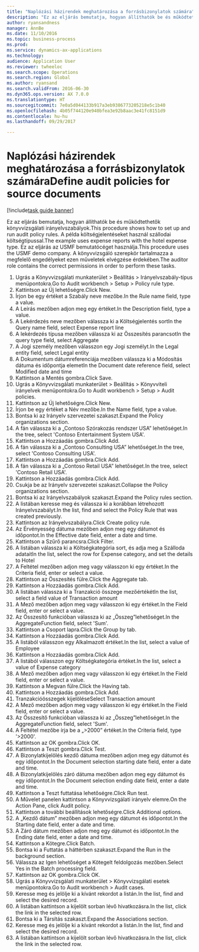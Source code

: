 ```yaml
--- 
title: "Naplózási házirendek meghatározása a forrásbizonylatok számára"
description: "Ez az eljárás bemutatja, hogyan állíthatók be és működtethetők könyvvizsgálati irányelvszabályok."
author: ryansandness
manager: AnnBe
ms.date: 11/10/2016
ms.topic: business-process
ms.prod: 
ms.service: dynamics-ax-applications
ms.technology: 
audience: Application User
ms.reviewer: twheeloc
ms.search.scope: Operations
ms.search.region: Global
ms.author: ryansand
ms.search.validFrom: 2016-06-30
ms.dyn365.ops.version: AX 7.0.0
ms.translationtype: HT
ms.sourcegitcommit: 7e0a5d044133b917a3eb9386773205218e5c1b40
ms.openlocfilehash: 4b05f744120e940bfea3e92b8aac3e41fc8151d9
ms.contentlocale: hu-hu
ms.lasthandoff: 09/29/2017

---
```

# <a name="define-audit-policies-for-source-documents"></a><span data-ttu-id="2252f-103">Naplózási házirendek meghatározása a forrásbizonylatok számára</span><span class="sxs-lookup"><span data-stu-id="2252f-103">Define audit policies for source documents</span></span>

[!include[task guide banner](../../includes/task-guide-banner.md)]

<span data-ttu-id="2252f-104">Ez az eljárás bemutatja, hogyan állíthatók be és működtethetők könyvvizsgálati irányelvszabályok.</span><span class="sxs-lookup"><span data-stu-id="2252f-104">This procedure shows how to set up and run audit policy rules.</span></span> <span data-ttu-id="2252f-105">A példa költségjelentéseket használ szállodai költségtípussal.</span><span class="sxs-lookup"><span data-stu-id="2252f-105">The example uses expense reports with the hotel expense type.</span></span> <span data-ttu-id="2252f-106">Ez az eljárás az USMF bemutatócéget használja.</span><span class="sxs-lookup"><span data-stu-id="2252f-106">This procedure uses the USMF demo company.</span></span> <span data-ttu-id="2252f-107">A könyvvizsgáló szerepkör tartalmazza a megfelelő engedélyeket ezen műveletek elvégzése érdekében.</span><span class="sxs-lookup"><span data-stu-id="2252f-107">The auditor role contains the correct permissions in order to perform these tasks.</span></span>

1. <span data-ttu-id="2252f-108">Ugrás a Könyvvizsgálati munkaterület > Beállítás > Irányelvszabály-típus menüpontokra.</span><span class="sxs-lookup"><span data-stu-id="2252f-108">Go to Audit workbench > Setup > Policy rule type.</span></span>
2. <span data-ttu-id="2252f-109">Kattintson az Új lehetőségre.</span><span class="sxs-lookup"><span data-stu-id="2252f-109">Click New.</span></span>
3. <span data-ttu-id="2252f-110">Írjon be egy értéket a Szabály neve mezőbe.</span><span class="sxs-lookup"><span data-stu-id="2252f-110">In the Rule name field, type a value.</span></span>
4. <span data-ttu-id="2252f-111">A Leírás mezőben adjon meg egy értéket.</span><span class="sxs-lookup"><span data-stu-id="2252f-111">In the Description field, type a value.</span></span>
5. <span data-ttu-id="2252f-112">A Lekérdezés neve mezőben válassza ki a Költségjelentés sort</span><span class="sxs-lookup"><span data-stu-id="2252f-112">In the Query name field, select Expense report line</span></span>
6. <span data-ttu-id="2252f-113">A lekérdezés típusa mezőben válassza ki az Összesítés parancsot</span><span class="sxs-lookup"><span data-stu-id="2252f-113">In the query type field, select Aggregate</span></span>
7. <span data-ttu-id="2252f-114">A Jogi személy mezőben válasszon egy Jogi személyt.</span><span class="sxs-lookup"><span data-stu-id="2252f-114">In the Legal entity field, select Legal entity</span></span>
8. <span data-ttu-id="2252f-115">A Dokumentum dátumreferenciája mezőben válassza ki a Módosítás dátuma és időpontja elemet</span><span class="sxs-lookup"><span data-stu-id="2252f-115">In the Document date reference field, select Modified date and time</span></span>
9. <span data-ttu-id="2252f-116">Kattintson a Mentés gombra.</span><span class="sxs-lookup"><span data-stu-id="2252f-116">Click Save.</span></span>
10. <span data-ttu-id="2252f-117">Ugrás a Könyvvizsgálati munkaterület > Beállítás > Könyvviteli irányelvek menüpontokra.</span><span class="sxs-lookup"><span data-stu-id="2252f-117">Go to Audit workbench > Setup > Audit policies.</span></span>
11. <span data-ttu-id="2252f-118">Kattintson az Új lehetőségre.</span><span class="sxs-lookup"><span data-stu-id="2252f-118">Click New.</span></span>
12. <span data-ttu-id="2252f-119">Írjon be egy értéket a Név mezőbe.</span><span class="sxs-lookup"><span data-stu-id="2252f-119">In the Name field, type a value.</span></span>
13. <span data-ttu-id="2252f-120">Bontsa ki az Irányelv szervezetei szakaszt.</span><span class="sxs-lookup"><span data-stu-id="2252f-120">Expand the Policy organizations section.</span></span>
14. <span data-ttu-id="2252f-121">A fán válassza ki a „Contoso Szórakozás rendszer USA” lehetőséget.</span><span class="sxs-lookup"><span data-stu-id="2252f-121">In the tree, select 'Contoso Entertainment System USA'.</span></span>
15. <span data-ttu-id="2252f-122">Kattintson a Hozzáadás gombra.</span><span class="sxs-lookup"><span data-stu-id="2252f-122">Click Add.</span></span>
16. <span data-ttu-id="2252f-123">A fán válassza ki a „Contoso Consulting USA” lehetőséget.</span><span class="sxs-lookup"><span data-stu-id="2252f-123">In the tree, select 'Contoso Consulting USA'.</span></span>
17. <span data-ttu-id="2252f-124">Kattintson a Hozzáadás gombra.</span><span class="sxs-lookup"><span data-stu-id="2252f-124">Click Add.</span></span>
18. <span data-ttu-id="2252f-125">A fán válassza ki a „Contoso Retail USA” lehetőséget.</span><span class="sxs-lookup"><span data-stu-id="2252f-125">In the tree, select 'Contoso Retail USA'.</span></span>
19. <span data-ttu-id="2252f-126">Kattintson a Hozzáadás gombra.</span><span class="sxs-lookup"><span data-stu-id="2252f-126">Click Add.</span></span>
20. <span data-ttu-id="2252f-127">Csukja be az Irányelv szervezetei szakaszt.</span><span class="sxs-lookup"><span data-stu-id="2252f-127">Collapse the Policy organizations section.</span></span>
21. <span data-ttu-id="2252f-128">Bontsa ki az Irányelvszabályok szakaszt.</span><span class="sxs-lookup"><span data-stu-id="2252f-128">Expand the Policy rules section.</span></span>
22. <span data-ttu-id="2252f-129">A listában keresse meg és válassza ki a korábban létrehozott Irányelvszabályt.</span><span class="sxs-lookup"><span data-stu-id="2252f-129">In the list, find and select the Policy Rule that was created previously.</span></span>
23. <span data-ttu-id="2252f-130">Kattintson az Irányelvszabályra.</span><span class="sxs-lookup"><span data-stu-id="2252f-130">Click Create policy rule.</span></span>
24. <span data-ttu-id="2252f-131">Az Érvényesség dátuma mezőben adjon meg egy dátumot és időpontot.</span><span class="sxs-lookup"><span data-stu-id="2252f-131">In the Effective date field, enter a date and time.</span></span>
25. <span data-ttu-id="2252f-132">Kattintson a Szűrő parancsra.</span><span class="sxs-lookup"><span data-stu-id="2252f-132">Click Filter.</span></span>
26. <span data-ttu-id="2252f-133">A listában válassza ki a Költségkategória sort, és adja meg a Szálloda adatait</span><span class="sxs-lookup"><span data-stu-id="2252f-133">In the list, select the row for Expense category, and set the details to Hotel</span></span>
27. <span data-ttu-id="2252f-134">A Feltétel mezőben adjon meg vagy válasszon ki egy értéket.</span><span class="sxs-lookup"><span data-stu-id="2252f-134">In the Criteria field, enter or select a value.</span></span>
28. <span data-ttu-id="2252f-135">Kattintson az Összesítés fülre.</span><span class="sxs-lookup"><span data-stu-id="2252f-135">Click the Aggregate tab.</span></span>
29. <span data-ttu-id="2252f-136">Kattintson a Hozzáadás gombra.</span><span class="sxs-lookup"><span data-stu-id="2252f-136">Click Add.</span></span>
30. <span data-ttu-id="2252f-137">A listában válassza ki a Tranzakció összege mezőértékét</span><span class="sxs-lookup"><span data-stu-id="2252f-137">In the list, select a field value of Transaction amount</span></span>
31. <span data-ttu-id="2252f-138">A Mező mezőben adjon meg vagy válasszon ki egy értéket.</span><span class="sxs-lookup"><span data-stu-id="2252f-138">In the Field field, enter or select a value.</span></span>
32. <span data-ttu-id="2252f-139">Az Összesítő funkcióban válassza ki az „Összeg”lehetőséget.</span><span class="sxs-lookup"><span data-stu-id="2252f-139">In the AggregateFunction field, select 'Sum'.</span></span>
33. <span data-ttu-id="2252f-140">Kattintson a Csoport lapra.</span><span class="sxs-lookup"><span data-stu-id="2252f-140">Click the Group by tab.</span></span>
34. <span data-ttu-id="2252f-141">Kattintson a Hozzáadás gombra.</span><span class="sxs-lookup"><span data-stu-id="2252f-141">Click Add.</span></span>
35. <span data-ttu-id="2252f-142">A listából válasszon egy Alkalmazott értéket.</span><span class="sxs-lookup"><span data-stu-id="2252f-142">In the list, select a value of Employee</span></span> 
36. <span data-ttu-id="2252f-143">Kattintson a Hozzáadás gombra.</span><span class="sxs-lookup"><span data-stu-id="2252f-143">Click Add.</span></span>
37. <span data-ttu-id="2252f-144">A listából válasszon egy Költségkategória értéket.</span><span class="sxs-lookup"><span data-stu-id="2252f-144">In the list, select a value of Expense category</span></span>
38. <span data-ttu-id="2252f-145">A Mező mezőben adjon meg vagy válasszon ki egy értéket.</span><span class="sxs-lookup"><span data-stu-id="2252f-145">In the Field field, enter or select a value.</span></span>
39. <span data-ttu-id="2252f-146">Kattintson a Megvan fülre.</span><span class="sxs-lookup"><span data-stu-id="2252f-146">Click the Having tab.</span></span>
40. <span data-ttu-id="2252f-147">Kattintson a Hozzáadás gombra.</span><span class="sxs-lookup"><span data-stu-id="2252f-147">Click Add.</span></span>
41. <span data-ttu-id="2252f-148">Tranzakcióösszegek kijelölése</span><span class="sxs-lookup"><span data-stu-id="2252f-148">Select Transaction amount</span></span>
42. <span data-ttu-id="2252f-149">A Mező mezőben adjon meg vagy válasszon ki egy értéket.</span><span class="sxs-lookup"><span data-stu-id="2252f-149">In the Field field, enter or select a value.</span></span>
43. <span data-ttu-id="2252f-150">Az Összesítő funkcióban válassza ki az „Összeg”lehetőséget.</span><span class="sxs-lookup"><span data-stu-id="2252f-150">In the AggregateFunction field, select 'Sum'.</span></span>
44. <span data-ttu-id="2252f-151">A Feltétel mezőbe írja be a „>2000” értéket.</span><span class="sxs-lookup"><span data-stu-id="2252f-151">In the Criteria field, type '>2000'.</span></span>
45. <span data-ttu-id="2252f-152">Kattintson az OK gombra.</span><span class="sxs-lookup"><span data-stu-id="2252f-152">Click OK.</span></span>
46. <span data-ttu-id="2252f-153">Kattintson a Teszt gombra.</span><span class="sxs-lookup"><span data-stu-id="2252f-153">Click Test.</span></span>
47. <span data-ttu-id="2252f-154">A Bizonylatkijelölés kezdő dátuma mezőben adjon meg egy dátumot és egy időpontot.</span><span class="sxs-lookup"><span data-stu-id="2252f-154">In the Document selection starting date field, enter a date and time.</span></span>
48. <span data-ttu-id="2252f-155">A Bizonylatkijelölés záró dátuma mezőben adjon meg egy dátumot és egy időpontot.</span><span class="sxs-lookup"><span data-stu-id="2252f-155">In the Document selection ending date field, enter a date and time.</span></span>
49. <span data-ttu-id="2252f-156">Kattintson a Teszt futtatása lehetőségre.</span><span class="sxs-lookup"><span data-stu-id="2252f-156">Click Run test.</span></span>
50. <span data-ttu-id="2252f-157">A Művelet panelen kattintson a Könyvvizsgálati irányelv elemre.</span><span class="sxs-lookup"><span data-stu-id="2252f-157">On the Action Pane, click Audit policy.</span></span>
51. <span data-ttu-id="2252f-158">Kattintson a további beállítások lehetőségre.</span><span class="sxs-lookup"><span data-stu-id="2252f-158">Click Additional options.</span></span>
52. <span data-ttu-id="2252f-159">A „Kezdő dátum” mezőben adjon meg egy dátumot és időpontot.</span><span class="sxs-lookup"><span data-stu-id="2252f-159">In the Starting date field, enter a date and time.</span></span>
53. <span data-ttu-id="2252f-160">A Záró dátum mezőben adjon meg egy dátumot és időpontot.</span><span class="sxs-lookup"><span data-stu-id="2252f-160">In the Ending date field, enter a date and time.</span></span>
54. <span data-ttu-id="2252f-161">Kattintson a Kötegre.</span><span class="sxs-lookup"><span data-stu-id="2252f-161">Click Batch.</span></span>
55. <span data-ttu-id="2252f-162">Bontsa ki a Futtatás a háttérben szakaszt.</span><span class="sxs-lookup"><span data-stu-id="2252f-162">Expand the Run in the background section.</span></span>
56. <span data-ttu-id="2252f-163">Válassza az Igen lehetőséget a Kötegelt feldolgozás mezőben.</span><span class="sxs-lookup"><span data-stu-id="2252f-163">Select Yes in the Batch processing field.</span></span>
57. <span data-ttu-id="2252f-164">Kattintson az OK gombra.</span><span class="sxs-lookup"><span data-stu-id="2252f-164">Click OK.</span></span>
58. <span data-ttu-id="2252f-165">Ugrás a Könyvvizsgálati munkaterület > Könyvvizsgálati esetek menüpontokra.</span><span class="sxs-lookup"><span data-stu-id="2252f-165">Go to Audit workbench > Audit cases.</span></span>
59. <span data-ttu-id="2252f-166">Keresse meg és jelölje ki a kívánt rekordot a listán.</span><span class="sxs-lookup"><span data-stu-id="2252f-166">In the list, find and select the desired record.</span></span>
60. <span data-ttu-id="2252f-167">A listában kattintson a kijelölt sorban lévő hivatkozásra.</span><span class="sxs-lookup"><span data-stu-id="2252f-167">In the list, click the link in the selected row.</span></span>
61. <span data-ttu-id="2252f-168">Bontsa ki a Társítás szakaszt.</span><span class="sxs-lookup"><span data-stu-id="2252f-168">Expand the Associations section.</span></span>
62. <span data-ttu-id="2252f-169">Keresse meg és jelölje ki a kívánt rekordot a listán.</span><span class="sxs-lookup"><span data-stu-id="2252f-169">In the list, find and select the desired record.</span></span>
63. <span data-ttu-id="2252f-170">A listában kattintson a kijelölt sorban lévő hivatkozásra.</span><span class="sxs-lookup"><span data-stu-id="2252f-170">In the list, click the link in the selected row.</span></span>


